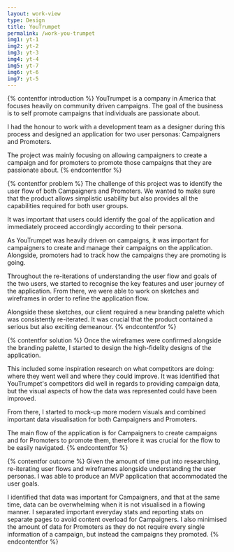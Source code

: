 ```yaml
---
layout: work-view
type: Design
title: YouTrumpet
permalink: /work-you-trumpet
img1: yt-1
img2: yt-2
img3: yt-3
img4: yt-4
img5: yt-7
img6: yt-6
img7: yt-5
---
```


{% contentfor introduction %}
YouTrumpet is a company in America that focuses heavily on community driven campaigns. The goal of the business is to self promote campaigns that individuals are passionate about.

I had the honour to work with a development team as a designer during this process and designed an application for two user personas: Campaigners and Promoters.

The project was mainly focusing on allowing campaigners to create a campaign and for promoters to promote those campaigns that they are passionate about.
{% endcontentfor %}

{% contentfor problem %}
The challenge of this project was to identify the user flow of both Campaigners and Promoters. We wanted to make sure that the product allows simplistic usability but also provides all the capabilities required for both user groups.

It was important that users could identify the goal of the application and immediately proceed accordingly according to their persona.

As YouTrumpet was heavily driven on campaigns, it was important for campaigners to create and manage their campaigns on the application. Alongside, promoters had to track how the campaigns they are promoting is going.

Throughout the re-iterations of understanding the user flow and goals of the two users, we started to recognise the key features and user journey of the application. From there, we were able to work on sketches and wireframes in order to refine the application flow.

Alongside these sketches, our client required a new branding palette which was consistently re-iterated. It was crucial that the product contained a serious but also exciting demeanour.
{% endcontentfor %}

{% contentfor solution %}
Once the wireframes were confirmed alongside the branding palette, I started to design the high-fidelity designs of the application.

This included some inspiration research on what competitors are doing: where they went well and where they could improve. It was identified that YouTrumpet's competitors did well in regards to providing campaign data, but the visual aspects of how the data was represented could have been improved.

From there, I started to mock-up more modern visuals and combined important data visualisation for both Campaigners and Promoters.

The main flow of the application is for Campaigners to create campaigns and for Promoters to promote them, therefore it was crucial for the flow to be easily navigated.
{% endcontentfor %}

{% contentfor outcome %}
Given the amount of time put into researching, re-iterating user flows and wireframes alongside understanding the user personas. I was able to produce an MVP application that accommodated the user goals.

I identified that data was important for Campaigners, and that at the same time, data can be overwhelming when it is not visualised in a flowing manner. I separated important everyday stats and reporting stats on separate pages to avoid content overload for Campaigners. I also minimised the amount of data for Promoters as they do not require every single information of a campaign, but instead the campaigns they promoted.
{% endcontentfor %}
